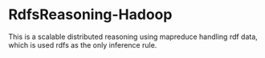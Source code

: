 RdfsReasoning-Hadoop
====================

This is a scalable distributed reasoning using mapreduce handling rdf data, which is used rdfs as the only inference rule.
